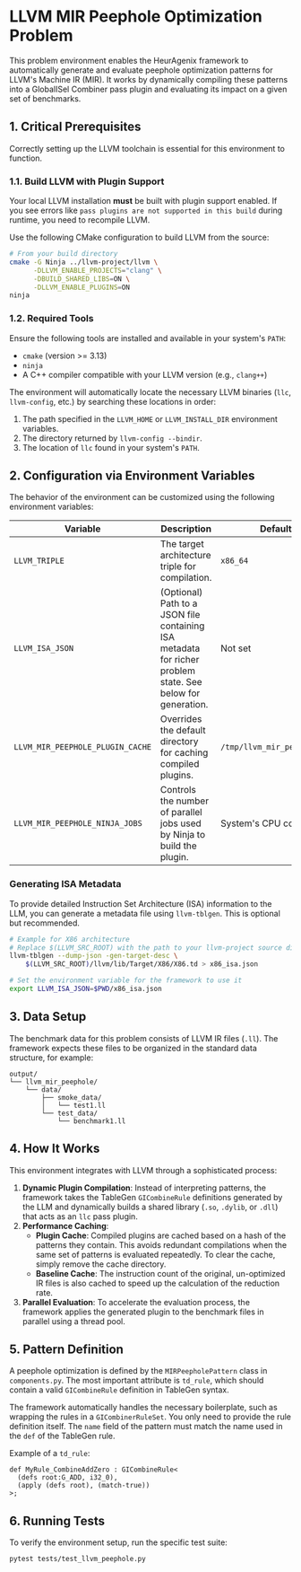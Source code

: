 # LLVM MIR Peephole Optimization Problem

This problem environment enables the HeurAgenix framework to automatically generate and evaluate peephole optimization patterns for LLVM's Machine IR (MIR). It works by dynamically compiling these patterns into a GlobalISel Combiner pass plugin and evaluating its impact on a given set of benchmarks.

## 1. Critical Prerequisites

Correctly setting up the LLVM toolchain is essential for this environment to function.

### 1.1. Build LLVM with Plugin Support

Your local LLVM installation **must** be built with plugin support enabled. If you see errors like `pass plugins are not supported in this build` during runtime, you need to recompile LLVM.

Use the following CMake configuration to build LLVM from the source:
```bash
# From your build directory
cmake -G Ninja ../llvm-project/llvm \
      -DLLVM_ENABLE_PROJECTS="clang" \
      -DBUILD_SHARED_LIBS=ON \
      -DLLVM_ENABLE_PLUGINS=ON
ninja
```

### 1.2. Required Tools

Ensure the following tools are installed and available in your system's `PATH`:
- `cmake` (version >= 3.13)
- `ninja`
- A C++ compiler compatible with your LLVM version (e.g., `clang++`)

The environment will automatically locate the necessary LLVM binaries (`llc`, `llvm-config`, etc.) by searching these locations in order:
1. The path specified in the `LLVM_HOME` or `LLVM_INSTALL_DIR` environment variables.
2. The directory returned by `llvm-config --bindir`.
3. The location of `llc` found in your system's `PATH`.

## 2. Configuration via Environment Variables

The behavior of the environment can be customized using the following environment variables:

| Variable                            | Description                                                                                              | Default Value                                  |
|-------------------------------------|----------------------------------------------------------------------------------------------------------|------------------------------------------------|
| `LLVM_TRIPLE`                       | The target architecture triple for compilation.                                                          | `x86_64`                                       |
| `LLVM_ISA_JSON`                     | (Optional) Path to a JSON file containing ISA metadata for richer problem state. See below for generation. | Not set                                        |
| `LLVM_MIR_PEEPHOLE_PLUGIN_CACHE`    | Overrides the default directory for caching compiled plugins.                                            | `/tmp/llvm_mir_peephole_plugins`               |
| `LLVM_MIR_PEEPHOLE_NINJA_JOBS`      | Controls the number of parallel jobs used by Ninja to build the plugin.                                  | System's CPU count / 2                            |

### Generating ISA Metadata

To provide detailed Instruction Set Architecture (ISA) information to the LLM, you can generate a metadata file using `llvm-tblgen`. This is optional but recommended.

```bash
# Example for X86 architecture
# Replace $(LLVM_SRC_ROOT) with the path to your llvm-project source directory
llvm-tblgen --dump-json -gen-target-desc \
    $(LLVM_SRC_ROOT)/llvm/lib/Target/X86/X86.td > x86_isa.json

# Set the environment variable for the framework to use it
export LLVM_ISA_JSON=$PWD/x86_isa.json
```

## 3. Data Setup

The benchmark data for this problem consists of LLVM IR files (`.ll`). The framework expects these files to be organized in the standard data structure, for example:
```
output/
└── llvm_mir_peephole/
    └── data/
        ├── smoke_data/
        │   └── test1.ll
        └── test_data/
            └── benchmark1.ll
```

## 4. How It Works

This environment integrates with LLVM through a sophisticated process:
1.  **Dynamic Plugin Compilation**: Instead of interpreting patterns, the framework takes the TableGen `GICombineRule` definitions generated by the LLM and dynamically builds a shared library (`.so`, `.dylib`, or `.dll`) that acts as an `llc` pass plugin.
2.  **Performance Caching**:
    *   **Plugin Cache**: Compiled plugins are cached based on a hash of the patterns they contain. This avoids redundant compilations when the same set of patterns is evaluated repeatedly. To clear the cache, simply remove the cache directory.
    *   **Baseline Cache**: The instruction count of the original, un-optimized IR files is also cached to speed up the calculation of the reduction rate.
3.  **Parallel Evaluation**: To accelerate the evaluation process, the framework applies the generated plugin to the benchmark files in parallel using a thread pool.

## 5. Pattern Definition

A peephole optimization is defined by the `MIRPeepholePattern` class in `components.py`. The most important attribute is `td_rule`, which should contain a valid `GICombineRule` definition in TableGen syntax.

The framework automatically handles the necessary boilerplate, such as wrapping the rules in a `GICombinerRuleSet`. You only need to provide the rule definition itself. The `name` field of the pattern must match the name used in the `def` of the TableGen rule.

Example of a `td_rule`:
```tablegen
def MyRule_CombineAddZero : GICombineRule<
  (defs root:G_ADD, i32_0),
  (apply (defs root), (match-true))
>;
```

## 6. Running Tests
To verify the environment setup, run the specific test suite:
```bash
pytest tests/test_llvm_peephole.py
```


